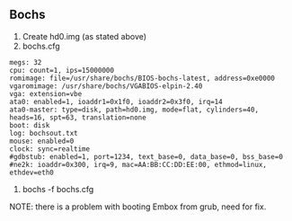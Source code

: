 ## Bochs ##

  1. Create hd0.img (as stated above)
  1. bochs.cfg
```
megs: 32
cpu: count=1, ips=15000000
romimage: file=/usr/share/bochs/BIOS-bochs-latest, address=0xe0000
vgaromimage: /usr/share/bochs/VGABIOS-elpin-2.40
vga: extension=vbe
ata0: enabled=1, ioaddr1=0x1f0, ioaddr2=0x3f0, irq=14
ata0-master: type=disk, path=hd0.img, mode=flat, cylinders=40, heads=16, spt=63, translation=none
boot: disk
log: bochsout.txt
mouse: enabled=0
clock: sync=realtime
#gdbstub: enabled=1, port=1234, text_base=0, data_base=0, bss_base=0
#ne2k: ioaddr=0x300, irq=9, mac=AA:BB:CC:DD:EE:00, ethmod=linux, ethdev=eth0
```
  1. bochs -f bochs.cfg

NOTE: there is a problem with booting Embox from grub, need for fix.